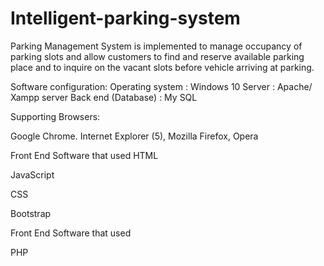 # Intelligent-parking-system
Parking Management System is implemented to manage occupancy of parking slots and allow customers to find and reserve available parking place and to inquire on the vacant slots before vehicle arriving at parking.

Software configuration:
Operating system		 : Windows 10
Server               : Apache/ Xampp server
Back end (Database)	 : My SQL

Supporting Browsers:

Google Chrome. 
Internet Explorer (5),
Mozilla Firefox, 
Opera

Front End Software that used
HTML

JavaScript

CSS

Bootstrap

Front End Software that used

PHP
